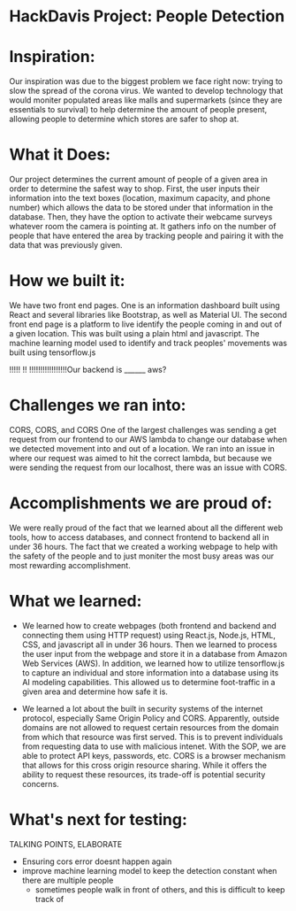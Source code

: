 <h1>
HackDavis Project: People Detection
</h1>


<h1>Inspiration:</h1>

Our inspiration was due to the biggest problem we face right now: trying to slow the spread of the corona virus. We wanted to develop technology that would moniter populated areas like malls and supermarkets (since they are essentials to survival) to help determine the amount of people present, allowing people to determine which stores are safer to shop at.

<h1>What it Does:</h1>

Our project determines the current amount of people of a given area in order to determine the safest way to shop. First, the user inputs their information into the text boxes (location, maximum capacity, and phone number) which allows the data to be stored under that information in the database. Then, they have the option to activate their webcame surveys whatever room the camera is pointing at. It gathers info on the number of people that have entered the area by tracking people and pairing it with the data that was previously given.

<h1>How we built it:</h1>

We have two front end pages. One is an information dashboard built using React and several libraries like Bootstrap, as well as Material UI. The second front end page is a platform to live identify the people coming in and out of a given location. This was built using a plain html and javascript. The machine learning model used to identify and track peoples' movements was built using tensorflow.js





!!!!! !! !!!!!!!!!!!!!!!!!Our backend is ______ aws? 





<h1>Challenges we ran into:</h1>

CORS, CORS, and CORS
One of the largest challenges was sending a get request from our frontend to our AWS lambda to change our database when we detected movement into and out of a location. We ran into an issue in where our request was aimed to hit the correct lambda, but because we were sending the request from our localhost, there was an issue with CORS.

<h1>Accomplishments we are proud of:</h1>

We were really proud of the fact that we learned about all the different web tools, how to access databases, and connect frontend to backend all in under 36 hours. The fact that we created a working webpage to help with the safety of the people and to just moniter the most busy areas was our most rewarding accomplishment. 

<h1>What we learned:</h1>

- We learned how to create webpages (both frontend and backend and connecting them using HTTP request) using React.js, Node.js, HTML, CSS, and javascript all in under 36 hours. Then we learned to process the user input from the webpage and store it in a database from Amazon Web Services (AWS). In addition, we learned how to utilize tensorflow.js to capture an individual and store information into a database using its AI modeling capabilities. This allowed us to determine foot-traffic in a given area and determine how safe it is. 

- We learned a lot about the built in security systems of the internet protocol, especially Same Origin Policy and CORS. Apparently, outside domains are not allowed to request certain resources from the domain from which that resource was first served. This is to prevent individuals from requesting data to use with malicious intenet. With the SOP, we are able to protect API keys, passwords, etc. CORS is a browser mechanism that allows for this cross origin resource sharing. While it offers the ability to request these resources, its trade-off is potential security concerns.

<h1>What's next for testing:</h1>

TALKING POINTS, ELABORATE
- Ensuring cors error doesnt happen again
- improve machine learning model to keep the detection constant when there are multiple people
    - sometimes people walk in front of others, and this is difficult to keep track of



